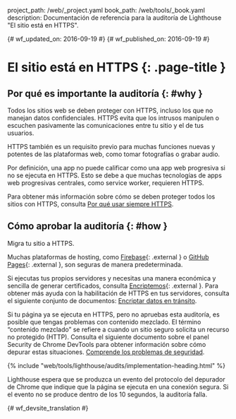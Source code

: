project_path: /web/_project.yaml
book_path: /web/tools/_book.yaml
description: Documentación de referencia para la auditoría de Lighthouse "El sitio está en HTTPS".

{# wf_updated_on: 2016-09-19 #}
{# wf_published_on: 2016-09-19 #}

# El sitio está en HTTPS  {: .page-title }

## Por qué es importante la auditoría {: #why }

Todos los sitios web se deben proteger con HTTPS, incluso los que no manejan
datos confidenciales. HTTPS evita que los intrusos manipulen o escuchen pasivamente
las comunicaciones entre tu sitio y el de tus usuarios.

HTTPS también es un requisito previo para muchas funciones nuevas y potentes de las plataformas web, como
tomar fotografías o grabar audio.

Por definición, una app no puede calificar como una app web progresiva si no se ejecuta
en HTTPS. Esto se debe a que muchas tecnologías de apps web progresivas centrales, como
service worker, requieren HTTPS.

Para obtener más información sobre cómo se deben proteger todos los sitios con HTTPS, consulta
[Por qué usar siempre HTTPS](/web/fundamentals/security/encrypt-in-transit/why-https).

## Cómo aprobar la auditoría {: #how }

Migra tu sitio a HTTPS.

Muchas plataformas de hosting, como
[Firebase](https://firebase.google.com/docs/hosting/){: .external } o [GitHub
Pages](https://pages.github.com/){: .external }, son seguras de manera predeterminada.

Si ejecutas tus propios servidores y necesitas una manera económica y sencilla de generar
certificados, consulta [Encriptemos](https://letsencrypt.org/){: .external }. Para obtener más ayuda
con la habilitación de HTTPS en tus servidores, consulta el siguiente conjunto de documentos: [Encriptar
datos en tránsito](/web/fundamentals/security/encrypt-in-transit/enable-https).

Si tu página ya se ejecuta en HTTPS, pero no apruebas esta auditoría,
es posible que tengas problemas con contenido mezclado. El término “contenido mezclado” se refiere a cuando un sitio
seguro solicita un recurso no protegido (HTTP). Consulta el siguiente documento sobre el
panel Security de Chrome DevTools para obtener información sobre cómo depurar estas situaciones.
[Comprende los problemas de seguridad](/web/tools/chrome-devtools/debug/security).

{% include "web/tools/lighthouse/audits/implementation-heading.html" %}

Lighthouse espera que se produzca un evento del protocolo del depurador de Chrome que indique que
la página se ejecuta en una conexión segura. Si el evento no se produce dentro de los 10
segundos, la auditoría falla.


{# wf_devsite_translation #}
